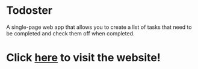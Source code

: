 # Todoster
A single-page web app that allows you to create a list of tasks that need to be completed and check them off when completed.
# Click <a href="https://todoster-nickolas-vu.herokuapp.com/">here</a> to visit the website!
